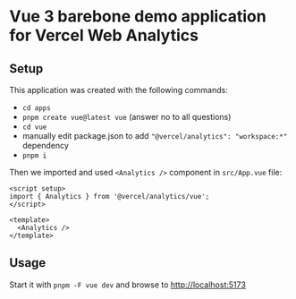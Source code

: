 # Vue 3 barebone demo application for Vercel Web Analytics

## Setup

This application was created with the following commands:

- `cd apps`
- `pnpm create vue@latest vue` (answer no to all questions)
- `cd vue`
- manually edit package.json to add `"@vercel/analytics": "workspace:*"` dependency
- `pnpm i`

Then we imported and used `<Analytics />` component in `src/App.vue` file:

```vue
<script setup>
import { Analytics } from '@vercel/analytics/vue';
</script>

<template>
  <Analytics />
</template>
```

## Usage

Start it with `pnpm -F vue dev` and browse to [http://localhost:5173](http://localhost:5173)

